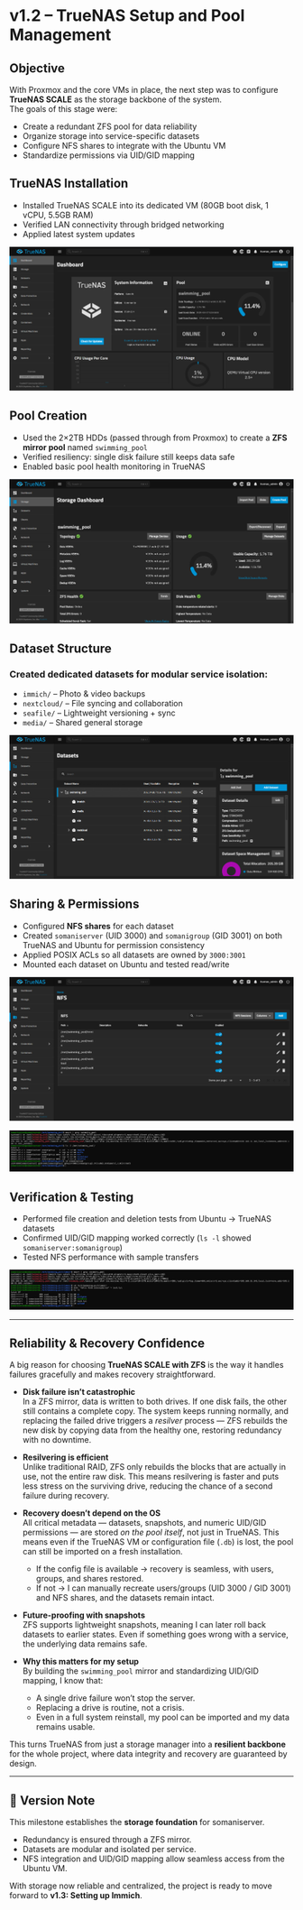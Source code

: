 # v1.2 – TrueNAS Setup and Pool Management  

## Objective  
With Proxmox and the core VMs in place, the next step was to configure **TrueNAS SCALE** as the storage backbone of the system.  
The goals of this stage were:  
- Create a redundant ZFS pool for data reliability  
- Organize storage into service-specific datasets  
- Configure NFS shares to integrate with the Ubuntu VM  
- Standardize permissions via UID/GID mapping  

## TrueNAS Installation  
- Installed TrueNAS SCALE into its dedicated VM (80GB boot disk, 1 vCPU, 5.5GB RAM)  
- Verified LAN connectivity through bridged networking  
- Applied latest system updates  

![TrueNAS Dashboard](https://github.com/w0lfx-standalone/somaniserver/blob/main/assets/truenas_dashboard.png)


## Pool Creation  
- Used the 2×2TB HDDs (passed through from Proxmox) to create a **ZFS mirror pool** named `swimming_pool`  
- Verified resiliency: single disk failure still keeps data safe  
- Enabled basic pool health monitoring in TrueNAS  

![TrueNAS Pool Dashboard](https://github.com/w0lfx-standalone/somaniserver/blob/main/assets/truenas_pool.png)

## Dataset Structure  
### Created dedicated datasets for modular service isolation:  
- `immich/` – Photo & video backups  
- `nextcloud/` – File syncing and collaboration  
- `seafile/` – Lightweight versioning + sync   
- `media/` – Shared general storage  

![TrueNAS Dataset](https://github.com/w0lfx-standalone/somaniserver/blob/main/assets/truenas_datasets.png)

## Sharing & Permissions  
- Configured **NFS shares** for each dataset  
- Created `somaniserver` (UID 3000) and `somanigroup` (GID 3001) on both TrueNAS and Ubuntu for permission consistency  
- Applied POSIX ACLs so all datasets are owned by `3000:3001`  
- Mounted each dataset on Ubuntu and tested read/write  

![TrueNAS NFS](https://github.com/w0lfx-standalone/somaniserver/blob/main/assets/truenas_nfsconfig.png)

![Ubuntu Mount](https://github.com/w0lfx-standalone/somaniserver/blob/main/assets/ubuntu_ownership_and_mounts.png)
## Verification & Testing  
- Performed file creation and deletion tests from Ubuntu → TrueNAS datasets  
- Confirmed UID/GID mapping worked correctly (`ls -l` showed `somaniserver:somanigroup`)  
- Tested NFS performance with sample transfers  

![Ubuntu Mount test](https://github.com/w0lfx-standalone/somaniserver/blob/main/assets/ubuntu_mounttest.png)

---

## Reliability & Recovery Confidence  
A big reason for choosing **TrueNAS SCALE with ZFS** is the way it handles failures gracefully and makes recovery straightforward.  

- **Disk failure isn’t catastrophic**  
  In a ZFS mirror, data is written to both drives. If one disk fails, the other still contains a complete copy. The system keeps running normally, and replacing the failed drive triggers a *resilver* process — ZFS rebuilds the new disk by copying data from the healthy one, restoring redundancy with no downtime.  

- **Resilvering is efficient**  
  Unlike traditional RAID, ZFS only rebuilds the blocks that are actually in use, not the entire raw disk. This means resilvering is faster and puts less stress on the surviving drive, reducing the chance of a second failure during recovery.  

- **Recovery doesn’t depend on the OS**  
  All critical metadata — datasets, snapshots, and numeric UID/GID permissions — are stored *on the pool itself*, not just in TrueNAS. This means even if the TrueNAS VM or configuration file (`.db`) is lost, the pool can still be imported on a fresh installation.  
  - If the config file is available → recovery is seamless, with users, groups, and shares restored.  
  - If not → I can manually recreate users/groups (UID 3000 / GID 3001) and NFS shares, and the datasets remain intact.  

- **Future-proofing with snapshots**  
  ZFS supports lightweight snapshots, meaning I can later roll back datasets to earlier states. Even if something goes wrong with a service, the underlying data remains safe.  

- **Why this matters for my setup**  
  By building the `swimming_pool` mirror and standardizing UID/GID mapping, I know that:  
  - A single drive failure won’t stop the server.  
  - Replacing a drive is routine, not a crisis.  
  - Even in a full system reinstall, my pool can be imported and my data remains usable.  

This turns TrueNAS from just a storage manager into a **resilient backbone** for the whole project, where data integrity and recovery are guaranteed by design.  

---


## 🔄 Version Note  
This milestone establishes the **storage foundation** for somaniserver.  
- Redundancy is ensured through a ZFS mirror.  
- Datasets are modular and isolated per service.  
- NFS integration and UID/GID mapping allow seamless access from the Ubuntu VM.  

With storage now reliable and centralized, the project is ready to move forward to **v1.3: Setting up Immich**.  

